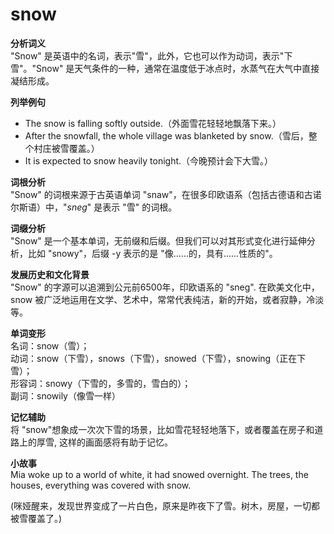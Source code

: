 # snow

**分析词义**  
"Snow" 是英语中的名词，表示"雪"，此外，它也可以作为动词，表示"下雪"。"Snow" 是天气条件的一种，通常在温度低于冰点时，水蒸气在大气中直接凝结形成。

  

**列举例句**

  

*   The snow is falling softly outside.（外面雪花轻轻地飘落下来。）
*   After the snowfall, the whole village was blanketed by snow.（雪后，整个村庄被雪覆盖。）
*   It is expected to snow heavily tonight.（今晚预计会下大雪。）

  

**词根分析**  
"Snow" 的词根来源于古英语单词 "snaw"，在很多印欧语系（包括古德语和古诺尔斯语）中，"_sneg_" 是表示 "雪" 的词根。

  

**词缀分析**  
"Snow" 是一个基本单词，无前缀和后缀。但我们可以对其形式变化进行延伸分析，比如 "snowy"，后缀 -y 表示的是 "像......的，具有......性质的"。

  

**发展历史和文化背景**  
"Snow" 的字源可以追溯到公元前6500年，印欧语系的 "sneg". 在欧美文化中，snow 被广泛地运用在文学、艺术中，常常代表纯洁，新的开始，或者寂静，冷淡等。

  

**单词变形**  
名词：snow（雪）；  
动词：snow（下雪），snows（下雪），snowed（下雪），snowing（正在下雪）；  
形容词：snowy（下雪的，多雪的，雪白的）；  
副词：snowily（像雪一样）

  

**记忆辅助**  
将 "snow"想象成一次次下雪的场景，比如雪花轻轻地落下，或者覆盖在房子和道路上的厚雪, 这样的画面感将有助于记忆。

  

**小故事**  
Mia woke up to a world of white, it had snowed overnight. The trees, the houses, everything was covered with snow.

  

(咪娅醒来，发现世界变成了一片白色，原来是昨夜下了雪。树木，房屋，一切都被雪覆盖了。)
